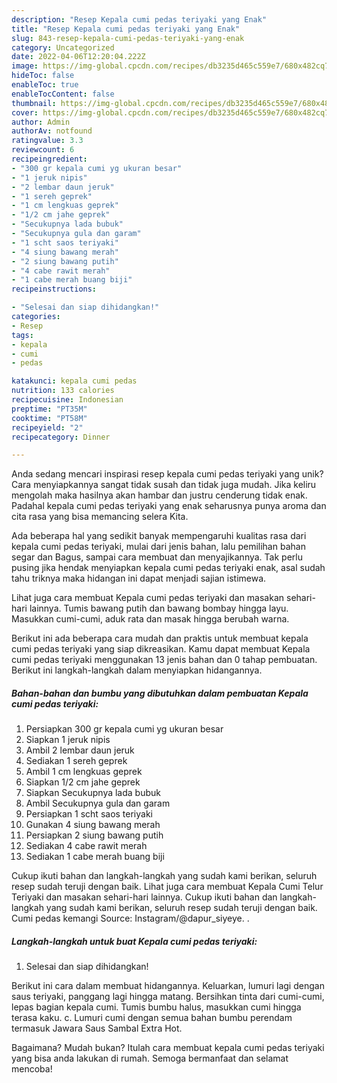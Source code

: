 ```yaml
---
description: "Resep Kepala cumi pedas teriyaki yang Enak"
title: "Resep Kepala cumi pedas teriyaki yang Enak"
slug: 843-resep-kepala-cumi-pedas-teriyaki-yang-enak
category: Uncategorized
date: 2022-04-06T12:20:04.222Z
image: https://img-global.cpcdn.com/recipes/db3235d465c559e7/680x482cq70/kepala-cumi-pedas-teriyaki-foto-resep-utama.jpg
hideToc: false
enableToc: true
enableTocContent: false
thumbnail: https://img-global.cpcdn.com/recipes/db3235d465c559e7/680x482cq70/kepala-cumi-pedas-teriyaki-foto-resep-utama.jpg
cover: https://img-global.cpcdn.com/recipes/db3235d465c559e7/680x482cq70/kepala-cumi-pedas-teriyaki-foto-resep-utama.jpg
author: Admin
authorAv: notfound
ratingvalue: 3.3
reviewcount: 6
recipeingredient:
- "300 gr kepala cumi yg ukuran besar"
- "1 jeruk nipis"
- "2 lembar daun jeruk"
- "1 sereh geprek"
- "1 cm lengkuas geprek"
- "1/2 cm jahe geprek"
- "Secukupnya lada bubuk"
- "Secukupnya gula dan garam"
- "1 scht saos teriyaki"
- "4 siung bawang merah"
- "2 siung bawang putih"
- "4 cabe rawit merah"
- "1 cabe merah buang biji"
recipeinstructions:

- "Selesai dan siap dihidangkan!"
categories:
- Resep
tags:
- kepala
- cumi
- pedas

katakunci: kepala cumi pedas 
nutrition: 133 calories
recipecuisine: Indonesian
preptime: "PT35M"
cooktime: "PT58M"
recipeyield: "2"
recipecategory: Dinner

---
```





Anda sedang mencari inspirasi resep kepala cumi pedas teriyaki yang unik? Cara menyiapkannya sangat tidak susah dan tidak juga mudah. Jika keliru mengolah maka hasilnya akan hambar dan justru cenderung tidak enak. Padahal kepala cumi pedas teriyaki yang enak seharusnya punya aroma dan cita rasa yang bisa memancing selera Kita.





Ada beberapa hal yang sedikit banyak mempengaruhi kualitas rasa dari kepala cumi pedas teriyaki, mulai dari jenis bahan, lalu pemilihan bahan segar dan Bagus, sampai cara membuat dan menyajikannya. Tak perlu pusing jika hendak menyiapkan kepala cumi pedas teriyaki enak,      asal sudah tahu triknya maka hidangan ini dapat menjadi sajian istimewa.














Lihat juga cara membuat Kepala cumi pedas teriyaki dan masakan sehari-hari lainnya. Tumis bawang putih dan bawang bombay hingga layu. Masukkan cumi-cumi, aduk rata dan masak hingga berubah warna.






Berikut ini ada beberapa cara mudah dan praktis untuk membuat kepala cumi pedas teriyaki yang siap dikreasikan. Kamu dapat membuat Kepala cumi pedas teriyaki menggunakan 13 jenis bahan dan 0 tahap pembuatan. Berikut ini langkah-langkah dalam menyiapkan hidangannya.

<!--inarticleads1-->

##### Bahan-bahan dan bumbu yang dibutuhkan dalam pembuatan Kepala cumi pedas teriyaki:

1. Persiapkan 300 gr kepala cumi yg ukuran besar
1. Siapkan 1 jeruk nipis
1. Ambil 2 lembar daun jeruk
1. Sediakan 1 sereh geprek
1. Ambil 1 cm lengkuas geprek
1. Siapkan 1/2 cm jahe geprek
1. Siapkan Secukupnya lada bubuk
1. Ambil Secukupnya gula dan garam
1. Persiapkan 1 scht saos teriyaki
1. Gunakan 4 siung bawang merah
1. Persiapkan 2 siung bawang putih
1. Sediakan 4 cabe rawit merah
1. Sediakan 1 cabe merah buang biji


Cukup ikuti bahan dan langkah-langkah yang sudah kami berikan, seluruh resep sudah teruji dengan baik. Lihat juga cara membuat Kepala Cumi Telur Teriyaki dan masakan sehari-hari lainnya. Cukup ikuti bahan dan langkah-langkah yang sudah kami berikan, seluruh resep sudah teruji dengan baik. Cumi pedas kemangi Source: Instagram/@dapur_siyeye. . 

<!--inarticleads2-->

##### Langkah-langkah untuk buat Kepala cumi pedas teriyaki:


1. Selesai dan siap dihidangkan!

Berikut ini cara dalam membuat hidangannya. Keluarkan, lumuri lagi dengan saus teriyaki, panggang lagi hingga matang. Bersihkan tinta dari cumi-cumi, lepas bagian kepala cumi. Tumis bumbu halus, masukkan cumi hingga terasa kaku. c. Lumuri cumi dengan semua bahan bumbu perendam termasuk Jawara Saus Sambal Extra Hot. 

Bagaimana? Mudah bukan? Itulah cara membuat kepala cumi pedas teriyaki yang bisa anda lakukan di rumah. Semoga bermanfaat dan selamat mencoba!
